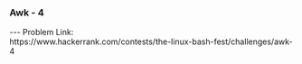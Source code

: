 <h3>Awk - 4</h3>
---
Problem Link:<br/>
https://www.hackerrank.com/contests/the-linux-bash-fest/challenges/awk-4
